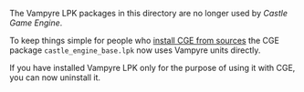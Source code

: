 The Vampyre LPK packages in this directory are no longer used by _Castle Game Engine_.

To keep things simple for people who [install CGE from sources](https://castle-engine.io/compiling_from_source.php) the CGE package `castle_engine_base.lpk` now uses Vampyre units directly.

If you have installed Vampyre LPK only for the purpose of using it with CGE, you can now uninstall it.
